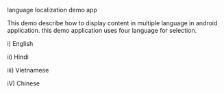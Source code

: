 language localization demo app

This demo describe how to display content in multiple language in android application.
this demo application uses four language for selection.

i) English

ii) Hindi

iii) Vietnamese

iV) Chinese


